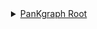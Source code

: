 <details style="margin-left: 20px;">
  <summary><a href="root">PanKgraph Root</a></summary>
  <details style="margin-left: 20px;">
    <summary><a href="https://mondo.example.com/0">MONDO_0</a></summary>
    <details style="margin-left: 20px;">
      <summary><a href="https://hpo.jax.org/browse/term/HP:0000001">HP_0000001</a></summary>
      <details style="margin-left: 20px;">
        <summary><a href="https://hpo.jax.org/browse/term/0000118">HP_0000118</a></summary>
        <details style="margin-left: 20px;">
          <summary><a href="https://hpo.jax.org/browse/term/0000818">HP_0000818</a></summary>
          <div style="margin-left: 20px;">&#8226; <a href="https://hpo.jax.org/browse/term/0000819">HP_0000819</a></div>
        </details>
        <details style="margin-left: 20px;">
          <summary><a href="https://hpo.jax.org/browse/term/0001939">HP_0001939</a></summary>
          <details style="margin-left: 20px;">
            <summary><a href="https://hpo.jax.org/browse/term/0012337">HP_0012337</a></summary>
            <details style="margin-left: 20px;">
              <summary><a href="https://hpo.jax.org/browse/term/0011014">HP_0011014</a></summary>
              <details style="margin-left: 20px;">
                <summary><a href="https://hpo.jax.org/browse/term/0001952">HP_0001952</a></summary>
                <div style="margin-left: 20px;">&#8226; <a href="https://hpo.jax.org/browse/term/0000819">HP_0000819</a></div>
              </details>
            </details>
          </details>
        </details>
      </details>
    </details>
  </details>
  <details style="margin-left: 20px;">
    <summary><a href="#">MONDO_1</a></summary>
    <details style="margin-left: 20px;">
      <summary><a href="#">HP_0000002</a></summary>
      <div style="margin-left: 20px;">&#8226; <a href="#">HP_0000218</a></div>
    </details>
  </details>
</details>